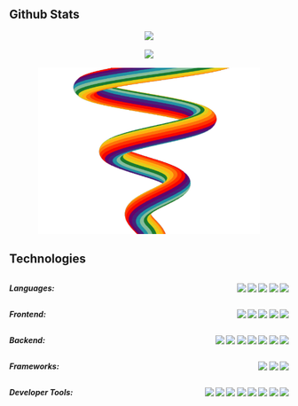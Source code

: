 <div>
  <h2>Github Stats</h2>
   <p align="center"><img src="https://github-readme-stats.vercel.app/api?username=ahonore42&count_private=true&include_all_commits=true&show_icons=true&theme=radical" /></p>
   <p align="center"><img src="https://github-readme-stats.vercel.app/api/top-langs/?username=ahonore42&layout=compact&theme=radical" /></p>
</div>
<p align="center"><img height="300" width="400" src="./ss/rainbow.gif" alt="rainbow" /></p>
<div>
  <h2>Technologies</h2>
  <h5 style="display: flex; justify-content: space-between; margin: 0; padding: 0;">
    <p >Languages: </p>
    <p ><img src="https://img.shields.io/badge/-HTML5-E34F26?style=flat-square&logo=html5&logoColor=white" />
    <img src="https://img.shields.io/badge/-CSS3-1572B6?style=flat-square&logo=css3" />
    <img src="https://img.shields.io/badge/-JavaScript-black?style=flat-square&logo=javascript" />
    <img src="https://img.shields.io/badge/-Python3-black?style=flat-square&logo=Python" />
    <img src="https://img.shields.io/badge/-TypeScript-007ACC?style=flat-square&logo=typescript" /></p>
  </h5>
  <h5 style="display: flex; justify-content: space-between; margin: 0; padding: 0;">
    <p >Frontend: </p>
    <p ><img src="https://img.shields.io/badge/-ReactJS-black?style=flat-square&logo=react" />
    <img src="https://img.shields.io/badge/-Redux-764ABC?style=flat-square&logo=redux" />
    <img src="https://img.shields.io/badge/-Tailwind_CSS-black?style=flat-square&logo=tailwind%20css" />
    <img src="https://img.shields.io/badge/-Material_UI-0081CB?style=flat-square&logo=material-ui" />
    <img src="https://img.shields.io/badge/-Bootstrap-563D7C?style=flat-square&logo=bootstrap" /></p>
  </h5>
  <h5 style="display: flex; justify-content: space-between; margin: 0; padding: 0;">
    <p >Backend: </p>
    <p ><img src="https://img.shields.io/badge/-NodeJS-black?style=flat-square&logo=Node.js" />
    <img src="https://img.shields.io/badge/-PostgreSQL-336791?style=flat-square&logo=postgresql" />
    <img src="https://img.shields.io/badge/-MongoDB-black?style=flat-square&logo=mongodb" />
    <img src="https://img.shields.io/badge/-GraphQL-E10098?style=flat-square&logo=graphql" />
    <img src="https://img.shields.io/badge/-Apollo%20GraphQL-311C87?style=flat-square&logo=apollo-graphql" />
    <img src="https://img.shields.io/badge/Amazon%20AWS-232F3E?style=flat-square&logo=amazon-aws" />
    <img src="https://img.shields.io/badge/JWT-000000?style=flat-square&logo=json-web-tokens" /></p>
  </h5>
  <h5 style="display: flex; justify-content: space-between; margin: 0; padding: 0;">
    <p >Frameworks: </p>
    <p ><img src="https://img.shields.io/badge/-NextJS-black?style=flat-square&logo=next.js" />
    <img src="https://img.shields.io/badge/-Django-darkgreen?style=flat-square&logo=django" />
    <img src="https://img.shields.io/badge/-Flask-black?style=flat-square&logo=flask" /></p>
  </h5>
  <h5 style="display: flex; justify-content: space-between; margin: 0; padding: 0;">
    <p >Developer Tools: </p>
    <p ><img src="https://img.shields.io/badge/-Jest-C21325?style=flat-square&logo=jest" />
    <img src="https://img.shields.io/badge/-Jupyter-black?style=flat-square&logo=jupyter" />
    <img src="https://img.shields.io/badge/-Git-black?style=flat-square&logo=git" />
    <img src="https://img.shields.io/badge/-GitHub-181717?style=flat-square&logo=github" />
    <img src="https://img.shields.io/badge/-Heroku-430098?style=flat-square&logo=heroku" />
    <img src="https://img.shields.io/badge/-VS_Code-007ACC?style=flat-square&logo=visual-studio-code" />
    <img src="https://img.shields.io/badge/-GIMP-5C5543?style=flat-square&logo=gimp" />
    <img src="https://img.shields.io/badge/-Insomnia-5849BE?style=flat-square&logo=insomnia" /></p>
  </h5>
</div>




<!--
**ahonore42/ahonore42** is a ✨ _special_ ✨ repository because its `README.md` (this file) appears on your GitHub profile.

Here are some ideas to get you started:

- 🔭 I’m currently working on ...
- 🌱 I’m currently learning ...
- 👯 I’m looking to collaborate on ...
- 🤔 I’m looking for help with ...
- 💬 Ask me about ...
- 📫 How to reach me: ...
- 😄 Pronouns: ...
- ⚡ Fun fact: ...
-->

